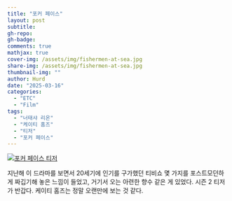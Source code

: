 ```yaml
---
title: "포커 페이스"
layout: post
subtitle: 
gh-repo:
gh-badge:
comments: true
mathjax: true
cover-img: /assets/img/fishermen-at-sea.jpg
share-img: /assets/img/fishermen-at-sea.jpg
thumbnail-img: ""
author: Hurd
date: "2025-03-16"
categories: 
  - "ETC"
  - "Film"
tags: 
  - "너태샤 리온"
  - "케이티 홈즈"
  - "티저"
  - "포커 페이스"
---
```


[![포커 페이스 티저](http://img.youtube.com/vi/hJ6tzxg-sJM/0.jpg)](http://www.youtube.com/watch?v=hJ6tzxg-sJM "Poker Face Season 2 Official Teaser")

지난해 이 드라마를 보면서 20세기에 인기를 구가했던 티비쇼 몇 가지를 포스트모던하게 짜깁기해 놓은 느낌이 들었고, 거기서 오는 아련한 향수 같은 게 있었다. 시즌 2 티저가 반갑다. 케이티 홈즈는 정말 오랜만에 보는 것 같다.